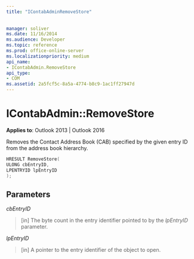```yaml
---
title: "IContabAdminRemoveStore"
 
 
manager: soliver
ms.date: 11/16/2014
ms.audience: Developer
ms.topic: reference
ms.prod: office-online-server
ms.localizationpriority: medium
api_name:
- IContabAdmin.RemoveStore
api_type:
- COM
ms.assetid: 2a5fcf5c-8a5a-4774-b8c9-1ac1ff27947d
---
```


# IContabAdmin::RemoveStore

  
  
**Applies to**: Outlook 2013 | Outlook 2016 
  
Removes the Contact Address Book (CAB) specified by the given entry ID from the address book hierarchy.
  
```cpp
HRESULT RemoveStore(
ULONG cbEntryID, 
LPENTRYID lpEntryID
);
```

## Parameters

 _cbEntryID_
  
> [in] The byte count in the entry identifier pointed to by the  _lpEntryID_ parameter. 
    
 _lpEntryID_
  
> [in] A pointer to the entry identifier of the object to open.
    

